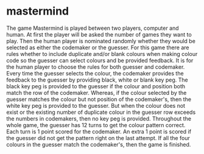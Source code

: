 # mastermind

The game Mastermind is played between two players, computer and human. At first the player will be asked the number of games they want to play.
Then the human player is nominated randomly whether they would be selected as either the codemaker or the guesser. For this game there are rules
whether to include duplicate and/or blank colours when making colour code so the guesser can select colours and be provided feedback. It is for
the human player to choose the rules for both guesser and codemaker. Every time the guesser selects the colour, the codemaker provides the feedback
to the guesser by providing black, white or blank key peg. The black key peg is provided to the guesser if the colour and position both match the row of the 
codemaker. Whereas, if the colour selected by the guesser matches the colour but not position of the codemaker's, then the white key peg
is provided to the guesser. But when the colour does not exist or the existing number of duplicate colour in the guesser row exceeds the numbers
in codemakers, then no key peg is provided. Throughout the whole game, the guesser has 12 turns to get the colour pattern correct. Each turn is 1 point scored for the
codemaker. An extra 1 point is scored if the guesser did not get the pattern right on the last attempt. If all the four colours in the guesser match the codemaker's, 
then the game is finished.
